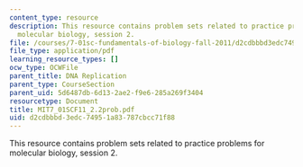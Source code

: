 ```yaml
---
content_type: resource
description: This resource contains problem sets related to practice problems for
  molecular biology, session 2.
file: /courses/7-01sc-fundamentals-of-biology-fall-2011/d2cdbbbd3edc74951a83787cbcc71f88_MIT7_01SCF11_2.2prob.pdf
file_type: application/pdf
learning_resource_types: []
ocw_type: OCWFile
parent_title: DNA Replication
parent_type: CourseSection
parent_uid: 5d6487db-6d13-2ae2-f9e6-285a269f3404
resourcetype: Document
title: MIT7_01SCF11_2.2prob.pdf
uid: d2cdbbbd-3edc-7495-1a83-787cbcc71f88
---
```

This resource contains problem sets related to practice problems for molecular biology, session 2.